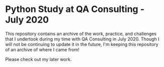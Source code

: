 # Python Study at QA Consulting - July 2020

This repository contains an archive of the work, practice, and challenges that I undertook during my time with QA Consulting in July 2020. Though I will not be continuing to update it in the future, I'm keeping this repository of an archive of where I came from!

Please check out my later work.